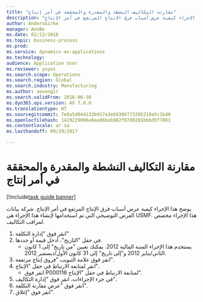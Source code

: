 ```yaml
--- 
title: "مقارنة التكاليف النشطة والمقدرة والمحققة في أمر إنتاج"
description: "يوضح هذا الإجراء كيفية عرض أسباب فرق الإنتاج المرتفع في أمر الإنتاج."
author: AndersGirke
manager: AnnBe
ms.date: 02/12/2016
ms.topic: business-process
ms.prod: 
ms.service: dynamics-ax-applications
ms.technology: 
audience: Application User
ms.reviewer: yuyus
ms.search.scope: Operations
ms.search.region: Global
ms.search.industry: Manufacturing
ms.author: aevengir
ms.search.validFrom: 2016-06-30
ms.dyn365.ops.version: AX 7.0.0
ms.translationtype: HT
ms.sourcegitcommit: 7e0a5d044133b917a3eb9386773205218e5c1b40
ms.openlocfilehash: 1429229096e8aa06bab982f07d0281bbbd5f7861
ms.contentlocale: ar-sa
ms.lasthandoff: 09/29/2017

---
```

# <a name="compare-active-estimated-and-realized-costs-on-a-production-order"></a>مقارنة التكاليف النشطة والمقدرة والمحققة في أمر إنتاج

[!include[task guide banner](../../includes/task-guide-banner.md)]

يوضح هذا الإجراء كيفية عرض أسباب فرق الإنتاج المرتفع في أمر الإنتاج. شركة بيانات العرض التوضيحي التي تم استخدامها لإنشاء هذا الإجراء هي USMF. هذا الإجراء مخصص لمراقب التكاليف‬.

1. انقر فوق "إدارة التكلفة"
2. في حقل "التاريخ"، أدخل قيمة أو حددها.
    * يستخدم هذا الإجراء السنة المالية 2012. يمكنك تعيين "من تاريخ" إلى 1 كانون الثاني/يناير 2012 و"إلى ‏‏تاريخ" إلى 31 كانون الأول/ديسمبر 2012.  
3. انقر فوق علامة التبويب "فروق إنتاج مرتفعة‬".
4. انقر لمتابعة الارتباط في حقل "الإنتاج".
    * انقر فوق P000116 لمتابعة الارتباط في حقل "الإنتاج".  
5. في جزء الإجراءات، انقر فوق "إدارة التكاليف‬".
6. انقر فوق "عرض مقارنة التكلفة".
7. انقر فوق "إغلاق".


